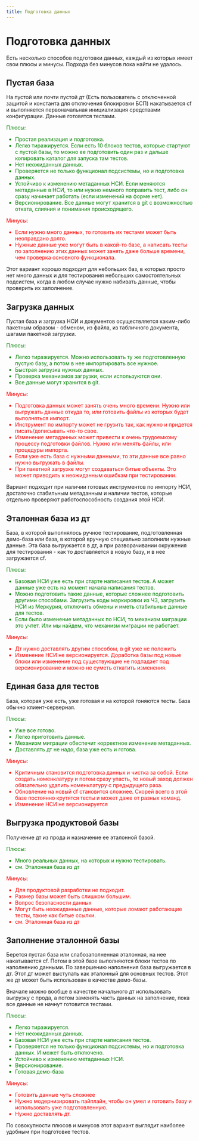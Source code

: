 ```yaml
---
title: Подготовка данных
---
```


# Подготовка данных

Есть несколько способов подготовки данных, каждый из которых имеет свои плюсы и минусы. Подхода без минусов пока найти не удалось.

## Пустая база

На пустой или почти пустой дт (Есть пользователь с отключенной защитой и константа для отключения блокировки БСП) накатывается cf и выполняется первоначальная инициализация средствами конфигурации. Данные готовятся тестами.

<font color="green">
Плюсы:

- Простая реализация и подготовка.
- Легко тиражируется. Если есть 10 блоков тестов, которые стартуют с пустой базы, то можно ее подготовить один раз и дальше копировать каталог для запуска там тестов.
- Нет неожиданных данных.
- Проверяется не только функционал подсистемы, но и подготовка данных.
- Устойчиво к изменению метаданных НСИ. Если меняются метаданные в НСИ, то или нужно немного поправить тест, либо он сразу начинает работать (если изменений на форме нет).
- Версионирование. Все данные могут хранится в git с возможностью отката, слияния и понимания происходящего.

</font>

<font color="red">
Минусы:

- Если нужно много данных, то готовить их тестами может быть неоправдано долго.
- Нужные данные уже могут быть в какой-то базе, а написать тесты по заполнению этих данных может занять даже больше времени, чем проверка основного функционала.

</font>

Этот вариант хорошо подходит для небольших баз, в которых просто нет много данных и для тестирования небольших самостоятельных подсистем, когда в любом случае нужно набивать данные, чтобы проверить их заполнение.

## Загрузка данных

Пустая база и загрузка НСИ и документов осуществляется каким-либо пакетным образом - обменом, из файла, из табличного документа, шагами пакетной загрузки.

<font color="green">
Плюсы:

- Легко тиражируется. Можно использовать ту же подготовленную пустую базу, а потом в нее импортировать все нужное.
- Быстрая загрузка нужных данных.
- Проверка механизмов загрузки, если используются они.
- Все данные могут хранится в git.

</font>

<font color="red">
Минусы:

- Подготовка данных может занять очень много времени. Нужно или выгружать данные откуда то, или готовить файлы из которых будет выполняться импорт.
- Инструмент по импорту может не грузить так, как нужно и придется писать/дописывать что-то свое.
- Изменение метаданных может привести к очень трудоемкому процессу подготовки файлов. Нужно или менять файлы, или процедуры импорта.
- Если уже есть база с нужными данными, то эти данные все равно нужно выгружать в файлы.
- При пакетной загрузке могут создаваться битые объекты. Это может приводить к неожиданным ошибкам при тестировании.

</font>

Вариант подходит при наличии готовых инструментов по импорту НСИ, достаточно стабильным метаданным и наличии тестов, которые отдельно проверяют работоспособность создания этой НСИ.

## Эталонная база из дт

База, в которой выполнялось ручное тестирование, подготовленная демо-база или база, в которой вручную специально заполнили нужные данные. Эта база выгружается в дт, а при разворачивании окружения для тестирования - как то доставляется в новую базу, и в нее загружается cf.

<font color="green">
Плюсы:

- Базовая НСИ уже есть при старте написания тестов. А может данные уже есть на момент начала написания тестов.
- Можно подготовить такие данные, которые сложнее подготовить другими способами. Загрузить коды маркировки из ЧЗ, загрузить НСИ из Меркурия, отключить обмены и иметь стабильные данные для тестов.
- Если было изменение метаданных по НСИ, то механизм миграции это учтет. Или мы найдем, что механизм миграции не работает.

</font>

<font color="red">
Минусы:

- Дт нужно доставлять другим способом, в git уже не положить
- Изменение НСИ не версионируется. Доработка базы под новые блоки или изменение под существующие не подпадает под версионирование и можно не суметь откатить изменения.

</font>

## Единая база для тестов

База, которая уже есть, уже готовая и на которой гоняются тесты. База обычно клиент-серверная.

<font color="green">
Плюсы:

- Уже все готово.
- Легко приготовить данные.
- Механизм миграции обеспечит корректное изменение метаданных.
- Доставлять дт не надо, база уже есть и готова.

</font>

<font color="red">
Минусы:

- Критичным становится подготовка данных и чистка за собой. Если создать номенклатуру и потом сразу упасть, то новый заход должен обязательно удалить номенклатуру с предыдущего раза.
- Обновление на новый cf становится сложнее. Скорей всего в этой базе постоянно крутятся тесты и может даже от разных команд.
- Изменение НСИ не версионируется

</font>

## Выгрузка продуктовой базы

Получение дт из прода и назначение ее эталонной базой.

<font color="green">
Плюсы:

- Много реальных данных, на которых и нужно тестировать.
- см. Эталонная база из дт

</font>

<font color="red">
Минусы:

- Для продуктовой разработки не подходит.
- Размер базы может быть слишком большим.
- Вопрос безопасности данных
- Могут быть неожиданные данные, которые ломают работающие тесты, такие как битые ссылки.
- см. Эталонная база из дт

</font>

## Заполнение эталонной базы

Берется пустая база или слабозаполненная эталонная, на нее накатывается cf. Потом в этой базе выполняются блоки тестов по наполнению данными. По завершению наполнения база выгружается в дт. Этот дт может выступать как эталонный для основных тестов. Этот же дт может быть использован в качестве демо-базы.

Вначале можно вообще в качестве начального дт использовать выгрузку с прода, а потом заменять часть данных на заполнение, пока все данные не начнут готовится тестами.

<font color="green">
Плюсы:

- Легко тиражируется.
- Нет неожиданных данных.
- Базовая НСИ уже есть при старте написания тестов.
- Проверяется не только функционал подсистемы, но и подготовка данных. И может быть отключено.
- Устойчиво к изменению метаданных НСИ.
- Версионирование.
- Готовая демо-база

</font>

<font color="red">
Минусы:

- Готовить данные чуть сложнее
- Нужно модернизировать пайплайн, чтобы он умел и готовить базу и использовать уже подготовленную.
- Нужно доставлять дт.

</font>

По совокупности плюсов и минусов этот вариант выглядит наиболее удобным при подготовке тестов.
